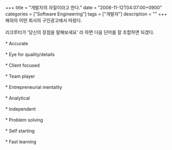 +++
title = "개발자의 자질이라고 한다."
date = "2008-11-12T04:07:00+0900"
categories = ["Software Engineering"]
tags = ["개발자"]
description = ""
+++
<span class="copyright_entry" style="display:block;" title="개발자의 자질이라고 한다.@@**@@http://shed.egloos.com/1834815"></span>해외의 어떤 회사의 구인광고에서 따왔다.
<br>
<br>리크루터가 '당신의 장점을 말해보세요' 라 하면 다음 단어를 잘 조합하면 되겠다.
<br>
<br>* Accurate
<br>
<br>* Eye for quality/details
<br>
<br>* Client focused
<br>
<br>* Team player
<br>
<br>* Entrepreneurial mentality
<br>
<br>* Analytical
<br>
<br>* Independent
<br>
<br>* Problem solving
<br>
<br>* Self starting
<br>
<br>* Fast learning 
<!--
       <rdf:RDF xmlns:rdf="http://www.w3.org/1999/02/22-rdf-syntax-ns#"
		    xmlns:dc="http://purl.org/dc/elements/1.1/"
		    xmlns:trackback="http://madskills.com/public/xml/rss/module/trackback/">
       <rdf:Description
	        rdf:about="http://shed.egloos.com/1834815"
	        dc:identifier="http://shed.egloos.com/1834815"
	        dc:title="개발자의 자질이라고 한다."
	        trackback:ping="http://shed.egloos.com/tb/1834815"/>
       </rdf:RDF>
       -->

<ul></ul>